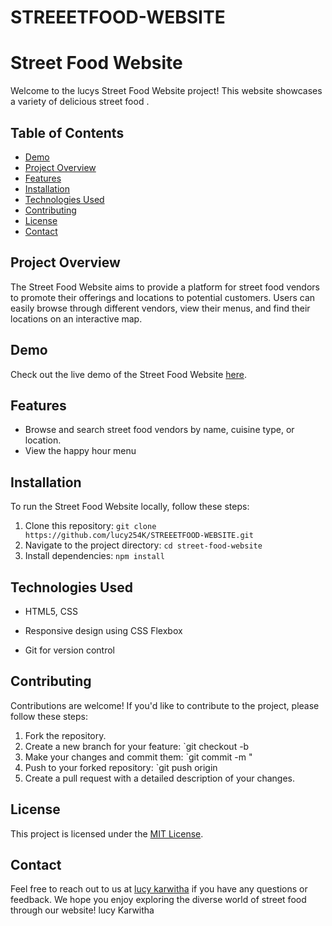 # STREEETFOOD-WEBSITE
# Street Food Website

Welcome to the lucys Street Food Website project! This website showcases a variety of delicious street food .

## Table of Contents

- [Demo](#demo)
- [Project Overview](#project-overview)
- [Features](#features)
- [Installation](#installation)
- [Technologies Used](#technologies-used)
- [Contributing](#contributing)
- [License](#license)
- [Contact](#contact)

## Project Overview

The Street Food Website aims to provide a platform for street food vendors to promote their offerings and locations to potential customers. Users can easily browse through different vendors, view their menus, and find their locations on an interactive map.


## Demo

Check out the live demo of the Street Food Website [here](https://lucystreetfoodwebsite.netlify.app).


## Features

- Browse and search street food vendors by name, cuisine type, or location.
- View the happy hour menu


## Installation

To run the Street Food Website locally, follow these steps:

1. Clone this repository: `git clone https://github.com/lucy254K/STREEETFOOD-WEBSITE.git`
2. Navigate to the project directory: `cd street-food-website`
3. Install dependencies: `npm install`


## Technologies Used

- HTML5, CSS
  
  
- Responsive design using CSS Flexbox
- Git for version control

## Contributing

Contributions are welcome! If you'd like to contribute to the project, please follow these steps:

1. Fork the repository.
2. Create a new branch for your feature: `git checkout -b 
3. Make your changes and commit them: `git commit -m "
4. Push to your forked repository: `git push origin 
5. Create a pull request with a detailed description of your changes.

## License

This project is licensed under the [MIT License](LICENSE).

## Contact

Feel free to reach out to us at [lucy karwitha](lucy.karwitha@student.moringaschool) if you have any questions or feedback. We hope you enjoy exploring the diverse world of street food through our website!
lucy Karwitha

